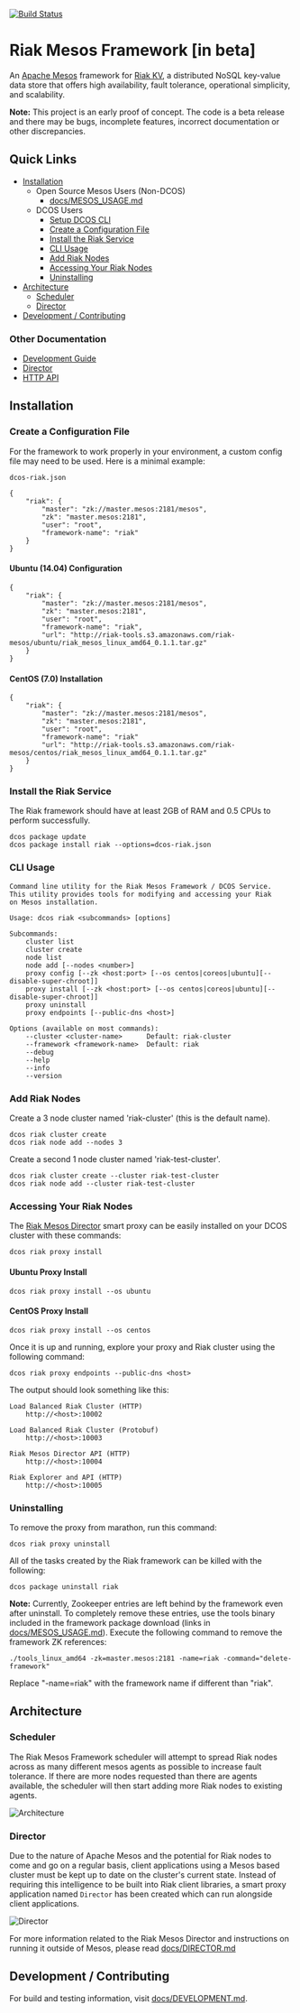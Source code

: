[![Build Status](https://travis-ci.org/basho-labs/riak-mesos.svg?branch=master)](https://travis-ci.org/basho-labs/riak-mesos)

# Riak Mesos Framework [in beta]

An [Apache Mesos](http://mesos.apache.org/) framework for [Riak KV](http://basho.com/products/riak-kv/), a distributed NoSQL key-value data store that offers high availability, fault tolerance, operational simplicity, and scalability.

**Note:** This project is an early proof of concept. The code is a beta release and there may be bugs, incomplete features, incorrect documentation or other discrepancies.

## Quick Links

* [Installation](#installation)
    * Open Source Mesos Users (Non-DCOS)
        * [docs/MESOS_USAGE.md](docs/MESOS_USAGE.md)
    * DCOS Users
        * [Setup DCOS CLI](#setup-dcos-cli)
        * [Create a Configuration File](#create-a-configuration-file)
        * [Install the Riak Service](#install-the-riak-service)
        * [CLI Usage](#cli-usage)
        * [Add Riak Nodes](#add-riak-nodes)
        * [Accessing Your Riak Nodes](#accessing-your-riak-nodes)
        * [Uninstalling](#uninstalling)
* [Architecture](#architecture)
    * [Scheduler](#scheduler)
    * [Director](#director)
* [Development / Contributing](#development--contributing)

### Other Documentation

* [Development Guide](docs/DEVELOPMENT.md)
* [Director](docs/DIRECTOR.md)
* [HTTP API](docs/HTTP-API.md)

## Installation

### Create a Configuration File

For the framework to work properly in your environment, a custom config file
may need to be used. Here is a minimal example:

`dcos-riak.json`

```
{
    "riak": {
        "master": "zk://master.mesos:2181/mesos",
        "zk": "master.mesos:2181",
        "user": "root",
        "framework-name": "riak"
    }
}
```

#### Ubuntu (14.04) Configuration

```
{
    "riak": {
        "master": "zk://master.mesos:2181/mesos",
        "zk": "master.mesos:2181",
        "user": "root",
        "framework-name": "riak",
        "url": "http://riak-tools.s3.amazonaws.com/riak-mesos/ubuntu/riak_mesos_linux_amd64_0.1.1.tar.gz"
    }
}
```

#### CentOS (7.0) Installation

```
{
    "riak": {
        "master": "zk://master.mesos:2181/mesos",
        "zk": "master.mesos:2181",
        "user": "root",
        "framework-name": "riak"
        "url": "http://riak-tools.s3.amazonaws.com/riak-mesos/centos/riak_mesos_linux_amd64_0.1.1.tar.gz"
    }
}
```

### Install the Riak Service

The Riak framework should have at least 2GB of RAM and 0.5 CPUs to perform successfully.

```
dcos package update
dcos package install riak --options=dcos-riak.json
```

### CLI Usage

```
Command line utility for the Riak Mesos Framework / DCOS Service.
This utility provides tools for modifying and accessing your Riak
on Mesos installation.

Usage: dcos riak <subcommands> [options]

Subcommands:
    cluster list
    cluster create
    node list
    node add [--nodes <number>]
    proxy config [--zk <host:port> [--os centos|coreos|ubuntu][--disable-super-chroot]]
    proxy install [--zk <host:port> [--os centos|coreos|ubuntu][--disable-super-chroot]]
    proxy uninstall
    proxy endpoints [--public-dns <host>]

Options (available on most commands):
    --cluster <cluster-name>      Default: riak-cluster
    --framework <framework-name>  Default: riak
    --debug
    --help
    --info
    --version
```

### Add Riak Nodes

Create a 3 node cluster named 'riak-cluster' (this is the default name).

```
dcos riak cluster create
dcos riak node add --nodes 3
```

Create a second 1 node cluster named 'riak-test-cluster'.

```
dcos riak cluster create --cluster riak-test-cluster
dcos riak node add --cluster riak-test-cluster
```

### Accessing Your Riak Nodes

The [Riak Mesos Director](http://github.com/basho-labs/riak-mesos-director) smart proxy can be easily installed on your DCOS cluster with these commands:

```
dcos riak proxy install
```

#### Ubuntu Proxy Install

```
dcos riak proxy install --os ubuntu
```

#### CentOS Proxy Install

```
dcos riak proxy install --os centos
```

Once it is up and running, explore your proxy and Riak cluster using the following command:

```
dcos riak proxy endpoints --public-dns <host>
```

The output should look something like this:

```
Load Balanced Riak Cluster (HTTP)
    http://<host>:10002

Load Balanced Riak Cluster (Protobuf)
    http://<host>:10003

Riak Mesos Director API (HTTP)
    http://<host>:10004

Riak Explorer and API (HTTP)
    http://<host>:10005
```

### Uninstalling

To remove the proxy from marathon, run this command:

```
dcos riak proxy uninstall
```

All of the tasks created by the Riak framework can be killed with the following:

```
dcos package uninstall riak
```

**Note:** Currently, Zookeeper entries are left behind by the framework even after uninstall. To completely remove these entries, use the tools binary included in the framework package download (links in [docs/MESOS_USAGE.md](docs/MESOS_USAGE.md)). Execute the following command to remove the framework ZK references:

```
./tools_linux_amd64 -zk=master.mesos:2181 -name=riak -command="delete-framework"
```

Replace "-name=riak" with the framework name if different than "riak".

## Architecture

### Scheduler

The Riak Mesos Framework scheduler will attempt to spread Riak nodes across as many different mesos agents as possible to increase fault tolerance. If there are more nodes requested than there are agents available, the scheduler will then start adding more Riak nodes to existing agents.

![Architecture](docs/RiakMesosFramework.png)

### Director

Due to the nature of Apache Mesos and the potential for Riak nodes to come and go on a regular basis, client applications using a Mesos based cluster must be kept up to date on the cluster's current state. Instead of requiring this intelligence to be built into Riak client libraries, a smart proxy application named `Director` has been created which can run alongside client applications.

![Director](docs/RiakMesosControlFrame.png)

For more information related to the Riak Mesos Director and instructions on running it outside of Mesos, please read [docs/DIRECTOR.md](docs/DIRECTOR.md)

## Development / Contributing

For build and testing information, visit [docs/DEVELOPMENT.md](docs/DEVELOPMENT.md).
